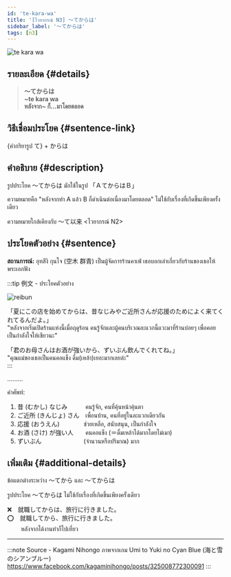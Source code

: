 ```yaml
---
id: 'te-kara-wa'
title: '[ไวยากรณ์ N3] ～てからは'
sidebar_label: '～てからは'
tags: [n3]
---
```


![te kara wa](https://res.cloudinary.com/kagamiweb/image/upload/v1631720713/nihongo/grammar/n3/te-kara-wa.png)

## รายละเอียด {#details}

> **～てからは**  
> **~te kara wa**  
> **หลังจาก~ ก็...มาโดยตลอด**

## วิธีเชื่อมประโยค {#sentence-link}

{คำกริยารูป て} + からは

## คำอธิบาย {#description}

รูปประโยค ～てからは มักใช้ในรูป 「ＡてからはＢ」

ความหมายคือ "หลังจากทำ A แล้ว B ก็ดำเนินต่อเนื่องมาโดยตลอด" ไม่ใช้กับเรื่องที่เกิดขึ้นเพียงครั้งเดียว

ความหมายใกล้เคียงกับ 〜て以来 <ไวยากรณ์ N2>

## ประโยคตัวอย่าง {#sentence}

**สถานการณ์:** อุทสึงิ กุนโจ (空木 群青) เป็นผู้จัดการร้านคาเฟ่ เธอบอกเล่าเกี่ยวกับร้านของเธอให้พระเอกฟัง

:::tip 例文 - ประโยคตัวอย่าง

![reibun](https://res.cloudinary.com/kagamiweb/image/upload/v1631950739/nihongo/grammar/n3/reibun/te-kara-wa.jpg)

「夏にこの店を始めてからは、昔なじみやご近所さんが応援のためによく来てくれてるんだよ。」  
"หลังจากเริ่มเปิดร้านแห่งนี้เมื่อฤดูร้อน คนรู้จักและผู้คนบริเวณละแวกนี้แวะมาที่ร้านบ่อยๆ เพื่อคอยเป็นกำลังใจให้เชียวนะ"  

「君のお母さんはお酒が強いから、ずいぶん飲んでくれてね。」  
"คุณแม่ของเธอเป็นคนคอแข็ง ดื่ม(เหล้า)เยอะมากเลยล่ะ"  
:::

.........

คำศัพท์:
1. 昔 (むかし) なじみ　　　คนรู้จัก, คนที่คุ้นหน้าคุ้นตา
2. ご近所 (きんじょ) さん　เพื่อนบ้าน, คนที่อยู่ในละแวกเดียวกัน
3. 応援 (おうえん)　　　　ช่วยเหลือ, สนับสนุน, เป็นกำลังใจ
4. お酒 (さけ) が強い人　　คนคอแข็ง (＝ดื่มเหล้าได้มากโดยไม่เมา)
5. ずいぶん　　　　　　　(จำนวนหรือปริมาณ) มาก

## เพิ่มเติม {#additional-details}

ข้อแตกต่างระหว่าง 〜てから และ 〜てからは

รูปประโยค 〜てからは ไม่ใช้กับเรื่องที่เกิดขึ้นเพียงครั้งเดียว

❌　就職してからは、旅行に行きました。  
⭕️　就職してから、旅行に行きました。  
　　 หลังจากได้งานทำก็ไปเที่ยว

---
:::note Source - Kagami Nihongo
ภาพจากเกม Umi to Yuki no Cyan Blue (海と雪のシアンブルー)  
https://www.facebook.com/kagaminihongo/posts/325008772300091
:::